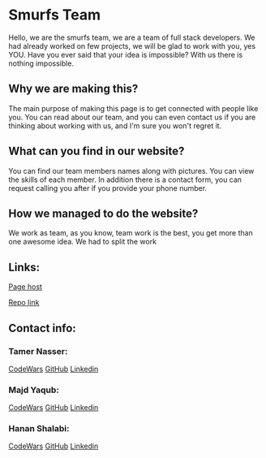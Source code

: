 # Smurfs Team

 Hello, we are the smurfs team, we are a team of full stack developers. 
We had already worked on few projects, we will be glad to work with you, yes YOU.
Have you ever said that your idea is impossible? With us there is nothing impossible. 

## Why we are making this?
 The main purpose of making this page is to get connected with people like you. 
You can read about our team, and you can even contact us if you are thinking about working with us, and I'm sure you won't regret it.

## What can you find in our website?
 You can find our team members names along with pictures. You can view the skills of each member.
 In addition there is a contact form, you can request calling you after if you provide your phone number.
 
 ## How we managed to do the website?
  We work as team, as you know, team work is the best, you get more than one awesome idea. We had to split the work 
  
  
  ## Links:
  [Page host](https://facn5.github.io/SmurfsTeam)
  
  [Repo link](https://github.com/facn5/SmurfsTeam)
  
  
  ## Contact info:
  
  ### Tamer Nasser:
  [CodeWars](https://www.codewars.com/users/tamerNasser)
  [GitHub]()
  [Linkedin]()
  ### Majd Yaqub:
  [CodeWars](https://www.codewars.com/users/majdya)
  [GitHub]()
  [Linkedin]()
  ### Hanan Shalabi:
  [CodeWars]()
  [GitHub]()
  [Linkedin]()
